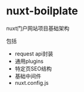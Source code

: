 # nuxt-boilplate

nuxt门户网站项目基础架构

包括
* request api封装
* 通用plugins
* 特定页SEO结构
* 基础中间件
* nuxt.config.js
